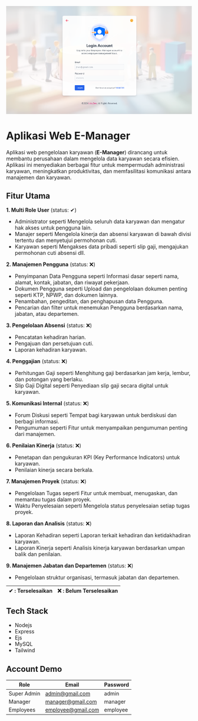 <img src="./public/sss.png">

#  Aplikasi Web E-Manager

Aplikasi web pengelolaan karyawan (**E-Manager**) dirancang untuk membantu perusahaan dalam mengelola data karyawan secara efisien. Aplikasi ini menyediakan berbagai fitur untuk mempermudah administrasi karyawan, meningkatkan produktivitas, dan memfasilitasi komunikasi antara manajemen dan karyawan.

## Fitur Utama


**1. Multi Role User** (status: ✔)

- Administrator seperti Mengelola seluruh data karyawan dan mengatur hak akses untuk pengguna lain.
- Manajer seperti Mengelola kinerja dan absensi karyawan di bawah divisi tertentu dan menyetujui permohonan cuti.
- Karyawan seperti Mengakses data pribadi seperti slip gaji, mengajukan permohonan cuti absensi dll.

**2. Manajemen Pengguna** (status: ❌)

- Penyimpanan Data Pengguna seperti Informasi dasar seperti nama, alamat, kontak, jabatan, dan riwayat pekerjaan.
- Dokumen Pengguna seperti Upload dan pengelolaan dokumen penting seperti KTP, NPWP, dan dokumen lainnya.
- Penambahan, pengeditan, dan penghapusan data Pengguna.
- Pencarian dan filter untuk menemukan Pengguna berdasarkan nama, jabatan, atau departemen.

**3. Pengelolaan Absensi** (status: ❌)

- Pencatatan kehadiran harian.
- Pengajuan dan persetujuan cuti.
- Laporan kehadiran karyawan.

**4. Penggajian** (status: ❌)

- Perhitungan Gaji seperti Menghitung gaji berdasarkan jam kerja, lembur, dan potongan yang berlaku.
- Slip Gaji Digital seperti Penyediaan slip gaji secara digital untuk karyawan.

**5. Komunikasi Internal** (status: ❌)

- Forum Diskusi seperti Tempat bagi karyawan untuk berdiskusi dan berbagi informasi.
- Pengumuman seperti Fitur untuk menyampaikan pengumuman penting dari manajemen.

**6. Penilaian Kinerja** (status: ❌)

- Penetapan dan pengukuran KPI (Key Performance Indicators) untuk karyawan.
- Penilaian kinerja secara berkala.

**7. Manajemen Proyek** (status: ❌)

- Pengelolaan Tugas seperti Fitur untuk membuat, menugaskan, dan memantau tugas dalam proyek.
- Waktu Penyelesaian seperti Mengelola status penyelesaian setiap tugas proyek.

**8. Laporan dan Analisis** (status: ❌)

- Laporan Kehadiran seperti Laporan terkait kehadiran dan ketidakhadiran karyawan.
- Laporan Kinerja seperti Analisis kinerja karyawan berdasarkan umpan balik dan penilaian.

**9. Manajemen Jabatan dan Departemen**  (status: ❌)

- Pengelolaan struktur organisasi, termasuk jabatan dan departemen.

| ✔  : Terselesaikan | ❌ : Belum Terselesaikan  |
| ------------------- | ------------------- |

## Tech Stack

- Nodejs
- Express
- Ejs
- MySQL
- Tailwind

## Account Demo

| Role      | Email               | Password            |
|-----------|---------------------|---------------------|
|Super Admin| admin@gmail.com     | admin               |
|Manager    | manager@gmail.com   | manager             |
|Employees  | employee@gmail.com  | employee            |


 